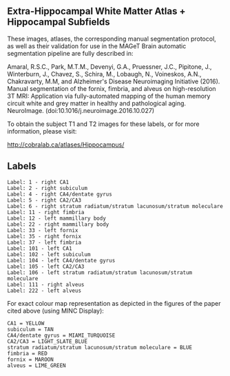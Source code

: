 Extra-Hippocampal White Matter Atlas + Hippocampal Subfields
------------------------------------------------------------

These images, atlases, the corresponding manual segmentation protocol, as well as their validation for use in the MAGeT Brain automatic segmentation pipeline are fully described in:

Amaral, R.S.C., Park, M.T.M., Devenyi, G.A., Pruessner, J.C.,  Pipitone, J., Winterburn, J., Chavez, S., Schira, M., Lobaugh, N., Voineskos, A.N., Chakravarty, M.M, and Alzheimer's Disease Neuroimaging Initiative (2016). Manual segmentation of the fornix, fimbria, and alveus on high-resolution 3T MRI: Application via fully-automated mapping of the human memory circuit white and grey matter in healthy and pathological aging. NeuroImage. (doi:10.1016/j.neuroimage.2016.10.027)

To obtain the subject T1 and T2 images for these labels, or for more
information, please visit:

  http://cobralab.ca/atlases/Hippocampus/

Labels
------
```
Label: 1 - right CA1
Label: 2 - right subiculum
Label: 4 - right CA4/dentate gyrus
Label: 5 - right CA2/CA3
Label: 6 - right stratum radiatum/stratum lacunosum/stratum moleculare
Label: 11 - right fimbria
Label: 12 - left mammillary body
Label: 22 - right mammillary body
Label: 33 - left fornix
Label: 35 - right fornix
Label: 37 - left fimbria
Label: 101 - left CA1
Label: 102 - left subiculum
Label: 104 - left CA4/dentate gyrus
Label: 105 - left CA2/CA3
Label: 106 - left stratum radiatum/stratum lacunosum/stratum moleculare
Label: 111 - right alveus
Label: 222 - left alveus
```

For exact colour map representation as depicted in the figures of the paper cited above (using MINC Display):

```
CA1 = YELLOW
subiculum = TAN
CA4/dentate gyrus = MIAMI_TURQUOISE
CA2/CA3 = LIGHT_SLATE_BLUE
stratum radiatum/stratum lacunosum/stratum moleculare = BLUE
fimbria = RED
fornix = MAROON
alveus = LIME_GREEN
```
